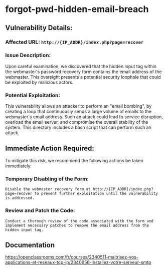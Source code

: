# forgot-pwd-hidden-email-breach

## Vulnerability Details:

### Affected URL: `http://{IP_ADDR}/index.php?page=recover`

### Issue Description:
Upon careful examination, we discovered that the hidden input tag within the webmaster's password recovery form contains the email address of the webmaster. This oversight presents a potential security loophole that could be exploited by malicious actors.

### Potential Exploitation:
This vulnerability allows an attacker to perform an "email bombing", by creating a loop that continuously sends a large volume of emails to the webmaster's email address. Such an attack could lead to service disruption, overload the email server, and compromise the overall stability of the system.
This directory includes a bash script that can perform such an attack.

## Immediate Action Required:

To mitigate this risk, we recommend the following actions be taken immediately:

### Temporary Disabling of the Form:
	Disable the webmaster recovery form at http://{IP_ADDR}/index.php?page=recover to prevent further exploitation until the vulnerability is addressed.

### Review and Patch the Code:
    Conduct a thorough review of the code associated with the form and implement necessary patches to remove the email address from the hidden input tag.

## Documentation
https://openclassrooms.com/fr/courses/2340511-maitrisez-vos-applications-et-reseaux-tcp-ip/2340656-installez-votre-serveur-smtp
